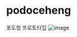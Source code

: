 # podoceheng
포도청 프로토타입
![image](https://github.com/podocheong-project/podoceheng/assets/53990946/ffdad6b7-9247-4b3c-9d2c-bc7ddf801a66)